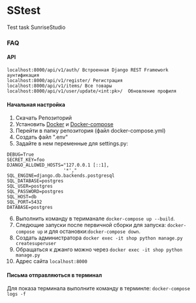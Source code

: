 # SStest
Test task SunriseStudio
### FAQ

#### API
```
localhost:8000/api/v1/auth/ Встроенная Django REST Framework аунтификация
localhost:8000/api/v1/register/ Регистрация
localhost:8000/api/v1/items/ Все товары
localhost:8000/api/v1/user/update/<int:pk>/  Обновление профиля
```
#### Начальная настройка

1. Скачать Репозиторий
2. Установить [Docker](https://docs.docker.com/engine/install/) и [Docker-compose](https://docs.docker.com/compose/install/)
3. Перейти в папку репозитория (файл docker-compose.yml)
4. Создать файл ".env"
5. Задайте в нем переменные для settings.py:
  
```
DEBUG=True 
SECRET_KEY=foo
DJANGO_ALLOWED_HOSTS="127.0.0.1 [::1],
                     '*',"
SQL_ENGINE=django.db.backends.postgresql
SQL_DATABASE=postgres
SQL_USER=postgres
SQL_PASSWORD=postgres
SQL_HOST=db
SQL_PORT=5432
DATABASE=postgres
```
  
6. Выполнить команду в териманале ```docker-compose up --build```.
7. Следющие запуски после первичной сборки для запуска: ```docker-compose up``` и  для остановки:```docker-compose down```.
8. Создать администратора ```docker exec -it shop python manage.py createsuperuser```
9. Обращаться к джанго можно через ```docker exec -it shop python manage.py```
10. Адрес сайта ```localhost:8000```

#### Письма отправляються в терминал 
Для показа терминала выполните команду в терминле: ```docker-compose logs -f ```

